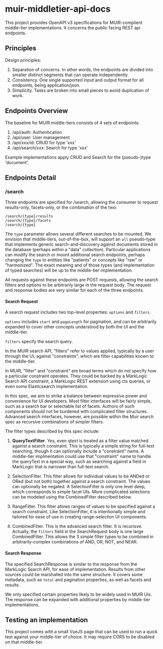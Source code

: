 # muir-middletier-api-docs

This project provides OpenAPI v3 specifications for MUIR-complient middle-tier implementations. It concerns the public facing REST api endpoints.

## Principles

Design principles:

1. Separation of concerns. In other words, the endpoints are divided into smaller distinct segments that can operate independently.
2. Consistency. One single supported input and output format for all endpoints, being application/json.
3. Simplicity. Tasks are broken into small pieces to avoid duplication of work.

## Endpoints Overview

The baseline for MUIR middle-tiers consists of 4 sets of endpoints:

1. /api/auth: Authentication
2. /api/user: User management
3. /api/xxx/id: CRUD for type 'xxx'
4. /api/search/xxx: Search for type 'xxx'

Example implementations apply CRUD and Search for the (pseudo-)type 'document'.

## Endpoints Detail

### /search

Three endpoints are specified for /search, allowing the consumer to request results-only, facets-only, or the combination of the two:

    /search/{type}/results
    /search/{type}/facets
    /search/{type}

The `type` parameter allows several different searches to be mounted. We envision that middle-tiers, out-of-the-box, will support an `all` pseudo-type that implements generic search-and-discovery against documents stored in the database (perhaps within a "data" collection). Particular applications can modify the search or mount additional search endpoints, perhaps changing the `type` to entities like "patients" or concepts like "raw" or "harmonized". The exact meaning and of those types (and implementation of typed searches) will be up to the middle-tier implementation.

All requests against these endpoints are POST requests, allowing the search filters and options to be arbitrarily large in the request body. The request and response bodies are very similar for each of the three endpoints.

#### Search Request

A search request includes two top-level properties: `options` and `filters`.

`options` includes `start` and `pageLength` for pagination, and can be arbitrarily expanded to cover other concepts understood by both the UI and the middle-tier.

`filters` specify the search query.

In the MUIR search API, "filters" refer to values applied, typically by a user through the UI, against "constraints", which are filter capabilities known to the middle-tier.

In MUIR, "filter" and "constraint" are broad terms which do not specify how a particular constraint operates. They could be backed by a MarkLogic Search API constraint, a MarkLogic REST extension using cts queries, or even some Elasticsearch implementation.

In this spec, we aim to strike a balance between expressive power and convenience for UI developers. Most filter interfaces will be fairly simple, such as a search bar or selectable list of facets. Authors of such components should not be burdened with complicated filter structures. Advanced search interfaces, however, are possible within the Muir search spec as recursive combinations of simpler filters.

The filter types described by this spec include:

1. **QueryTextFilter**. Yes, even qtext is treated as a filter value matched against a search constraint. This is typically a simple string for full-text searching, though it can optionally include a "constraint" name. A middle-tier implmentation could use that "constraint" name to handle the queryText in a special way, such as searching against a field in MarkLogic that is narrower than full-text search.

2. SelectionFilter. This filter allows for individual values to be ANDed or ORed (but not both) together against a search constraint. The values can optionally be negated. A SelectionFilter is only one level deep, which corresponds to simple facet UIs. More complicated selections can be modeled using the CombinedFilter described below.

3. RangeFilter. This filter allows ranges of values to be specified against a search constraint. Like SelectionFilter, it is intentionally simple and tailored for ease of use in creating range-selection UI components.

4. CombinedFilter. This is the advanced search filter. It is recurisve. Actually, the `filters` field in the SearchRequest body is one large CombinedFilter. This allows the 3 simple filter types to be combined in arbitrarily-complex combinations of AND, OR, NOT, and NEAR.

#### Search Response

The specified SearchResponse is similar to the response from the MarkLogic Search API, for ease of implementation. Results from other sources could be marshalled into the same structure. It covers some metadata, such as `total` and pagination properties, as well as facets and results.

We only specified certain properties likely to be widely used in MUIR UIs. The response can be expanded with additional properties by middle-tier implementations.

## Testing an implementation

This project comes with a small VueJS page that can be used to run a quick test against your middle-tier of choice. It may require CORS to be disabled on that middle-tier.
